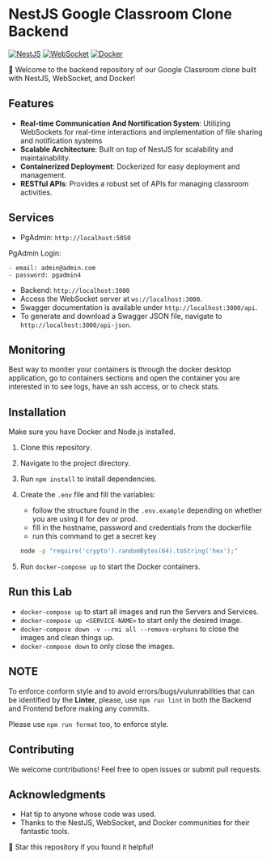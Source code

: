 # NestJS Google Classroom Clone Backend

[![NestJS](https://img.shields.io/badge/NestJS-v10.0.0-red.svg)](https://nestjs.com/)
[![WebSocket](https://img.shields.io/badge/WebSocket-communication-blue.svg)](https://en.wikipedia.org/wiki/WebSocket)
[![Docker](https://img.shields.io/badge/Docker-containerization-blue.svg)](https://www.docker.com/)

🚀 Welcome to the backend repository of our Google Classroom clone built with NestJS, WebSocket, and Docker!

## Features

- **Real-time Communication And Nortification System**: Utilizing WebSockets for real-time interactions and implementation of file sharing and notification systems
- **Scalable Architecture**: Built on top of NestJS for scalability and maintainability.
- **Containerized Deployment**: Dockerized for easy deployment and management.
- **RESTful APIs**: Provides a robust set of APIs for managing classroom activities.

## Services

- PgAdmin: `http://localhost:5050`

PgAdmin Login:

    - email: admin@admin.com
    - password: pgadmin4

- Backend: `http://localhost:3000`
- Access the WebSocket server at `ws://localhost:3000`.
- Swagger documentation is available under `http://localhost:3000/api`.
- To generate and download a Swagger JSON file, navigate to `http://localhost:3000/api-json`.

## Monitoring

Best way to moniter your containers is through the docker desktop application, go to containers sections and open the container you are interested in to see logs, have an ssh access, or to check stats.

## Installation

Make sure you have Docker and Node.js installed.

1. Clone this repository.
2. Navigate to the project directory.
3. Run `npm install` to install dependencies.
4. Create the `.env` file and fill the variables:

    - follow the structure found in the `.env.example` depending on whether you are using it for dev or prod.
    - fill in the hostname, password and credentials from the dockerfile
    - run this command to get a secret key

    ```bash
    node -p "require('crypto').randomBytes(64).toString('hex');"
    ```

5. Run `docker-compose up` to start the Docker containers.

## Run this Lab

- `docker-compose up` to start all images and run the Servers and Services.
- `docker-compose up <SERVICE-NAME>` to start only the desired image.
- `docker-compose down -v --rmi all --remove-orphans` to close the images and clean things up.
- `docker-compose down` to only close the images.

## NOTE

To enforce conform style and to avoid errors/bugs/vulunrabilities that can be identified by the **Linter**, please, use `npm run lint` in both the Backend and Frontend before making any commits.

Please use `npm run format` too, to enforce style.

## Contributing

We welcome contributions! Feel free to open issues or submit pull requests.

## Acknowledgments

- Hat tip to anyone whose code was used.
- Thanks to the NestJS, WebSocket, and Docker communities for their fantastic tools.

🌟 Star this repository if you found it helpful!
